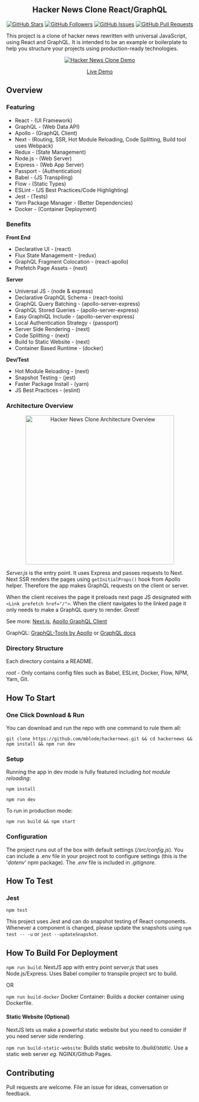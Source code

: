<h2 align="center">Hacker News Clone React/GraphQL</h2>

<p align="center">
<a href="https://github.com/mblode/hackernews/stargazers"><img alt="GitHub Stars" src="https://img.shields.io/github/stars/mblode/hackernews.svg?style=social&label=Star"></a> 
<a href="https://github.com/mblode/hackernews/"><img alt="GitHub Followers" src="https://img.shields.io/github/followers/m.svg?styblodele=social&label=Follow"></a> 
<a href="https://github.com/mblode/hackernews/issues"><img alt="GitHub Issues" src="https://img.shields.io/github/issues/mblode/hackernews.svg"></a> 
<a href="https://github.com/mblode/hackernews/pulls"><img alt="GitHub Pull Requests" src="https://img.shields.io/github/issues-pr-raw/mblode/hackernews.svg"></a>
</p>

This project is a clone of hacker news rewritten with universal JavaScript, using React and GraphQL. It is intended to be an example or boilerplate to help you structure your projects using production-ready technologies.
<p align="center" margin-bottom="0">
  <a href="http://www.hnclone.win" target="_blank">
    <img alt="Hacker News Clone Demo" width="auto" height="auto" src="docs/HN-Demo.jpg">
  </a>
</p>
<p align="center">
  <a href="http://www.hnclone.win">Live Demo</a>
</p>

## Overview

### Featuring
- React - (UI Framework)
- GraphQL - (Web Data API)
- Apollo - (GraphQL Client)
- Next - (Routing, SSR, Hot Module Reloading, Code Splitting, Build tool uses Webpack)
- Redux - (State Management)
- Node.js - (Web Server)
- Express - (Web App Server)
- Passport - (Authentication)
- Babel - (JS Transpiling)
- Flow - (Static Types)
- ESLint - (JS Best Practices/Code Highlighting)
- Jest - (Tests)
- Yarn Package Manager - (Better Dependencies)
- Docker - (Container Deployment)

### Benefits

**Front End**
- Declarative UI - (react)
- Flux State Management - (redux)
- GraphQL Fragment Colocation - (react-apollo)
- Prefetch Page Assets - (next)

**Server**
- Universal JS - (node & express)
- Declarative GraphQL Schema - (react-tools)
- GraphQL Query Batching - (apollo-server-express)
- GraphQL Stored Queries - (apollo-server-express)
- Easy GraphiQL Include - (apollo-server-express)
- Local Authentication Strategy - (passport)
- Server Side Rendering - (next)
- Code Splitting - (next)
- Build to Static Website - (next)
- Container Based Runtime - (docker)

**Dev/Test**
- Hot Module Reloading - (next)
- Snapshot Testing - (jest)
- Faster Package Install - (yarn)
- JS Best Practices - (eslint)


### Architecture Overview

<p align="center">
  <img alt="Hacker News Clone Architecture Overview" width="auto" height="400px" src="docs/HN-Clone-Architecture-overview.png">
</p>

*Server.js* is the entry point. It uses Express and passes requests to Next. Next SSR renders the pages using ```getInitialProps()``` hook from Apollo helper. Therefore the app makes GraphQL requests on the client or server.

When the client receives the page it preloads next page JS designated with ```<Link prefetch href="/">```. When the client navigates to the linked page it only needs to make a GraphQL query to render. *Great!*

See more: <a href="https://github.com/zeit/next.js/">Next.js</a>,
<a href="http://dev.apollodata.com/react/">Apollo GraphQL Client</a>

GraphQL: <a href="http://dev.apollodata.com/tools/graphql-tools/index.html">GraphQL-Tools by Apollo</a> 
or
<a href="http://graphql.org/graphql-js/">GraphQL docs</a>

### Directory Structure

Each directory contains a README.

*root* - Only contains config files such as  Babel, ESLint, Docker, Flow, NPM, Yarn, Git.

## How To Start

### One Click Download & Run

You can download and run the repo with one command to rule them all:

`git clone https://github.com/mblode/hackernews.git && cd hackernews && npm install && npm run dev`

### Setup

Running the app in dev mode is fully featured including *hot module reloading*:

`npm install`

`npm run dev`

To run in production mode:

`npm run build && npm start`

### Configuration

The project runs out of the box with default settings (*/src/config.js*). You can include a .env file in your project root to configure settings (this is the '*dotenv*' npm package). The *.env* file is included in *.gitignore*.

## How To Test

### Jest

`npm test`

This project uses Jest and can do snapshot testing of React components. Whenever a component is changed, please update the snapshots using `npm test -- -u` or `jest --updateSnapshot`.

## How To Build For Deployment

`npm run build`: NextJS app with entry point *server.js* that uses Node.js/Express. Uses Babel compiler to transpile project src to build.

OR

`npm run build-docker`
Docker Container: Builds a docker container using Dockerfile.


#### Static Website (Optional)

NextJS lets us make a powerful static website but you need to consider if you need server side rendering.

`npm run build-static-website`: Builds static website to */build/static*. Use a static web server *eg.* NGINX/Github Pages.


## Contributing
Pull requests are welcome. File an issue for ideas, conversation or feedback.
